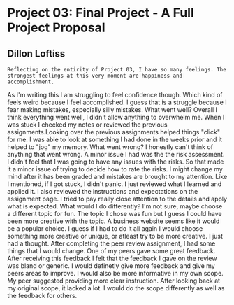 # Project 03: Final Project - A Full Project Proposal
## Dillon Loftiss
    Reflecting on the entirity of Project 03, I have so many feelings. The strongest feelings at this very moment are happiness and accomplishment. 
As I'm writing this I am struggling to feel confidence though. Which kind of feels weird because I feel accomplished.
I guess that is a struggle because I fear making mistakes, especially silly mistakes. What went well? Overall I think everything went well, I didn't allow anything to overwhelm me. 
When I was stuck I checked my notes or reviewed the previous assignments.Looking over the previous assignments helped things "click" for me. 
I was able to look at something I had done in the weeks prior and it helped to "jog" my memory.
What went wrong? I honestly can't think of anything that went wrong. A minor issue I had was the the risk assessment. I didn't feel that I was going to have any issues with the risks.
So that made it a minor issue of trying to decide how to rate the risks. I might change my mind after it has been graded and mistakes are brought to my attention. 
Like I mentioned, if I got stuck, I didn't panic. I just reviewed what I learned and applied it. 
I also reviewed the instructions and expectations on the assignment page. I tried to pay really close attention to the details and apply what is expected. 
What would I do differently? I'm not sure, maybe choose a different topic for fun.
The topic I chose was fun but I guess I could have been more creative with the topic. A business website seems like it would be a popular choice. 
I guess if I had to do it all again I would choose something more creative or unique, or atleast try to be more creative. 
I just had a thought. After completing the peer review assignment, I had some things that I would change. One of my peers gave some great feedback.
After receiving this feedback I felt that the feedback I gave on the review was bland or generic. I would definetly give more feedback and give my peers areas to improve.
I would also be more informative in my own scope. My peer suggested providing more clear instruction. After looking back at my original scope, it lacked a lot.
I would do the scope differently as well as the feedback for others.